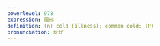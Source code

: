 ```yaml
---
powerlevel: 978
expression: 風邪
definition: (n) cold (illness); common cold; (P)
pronunciation: かぜ
---
```


